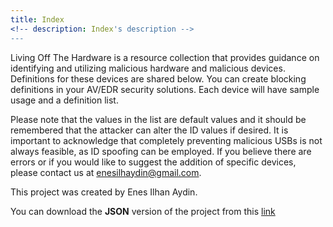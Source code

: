 ```yaml
---
title: Index
<!-- description: Index's description -->
---
```


Living Off The Hardware is a resource collection that provides guidance on identifying and utilizing malicious hardware and malicious devices. Definitions for these devices are shared below. You can create blocking definitions in your AV/EDR security solutions. Each device will have sample usage and a definition list.

Please note that the values in the list are default values and it should be remembered that the attacker can alter the ID values if desired. It is important to acknowledge that completely preventing malicious USBs is not always feasible, as ID spoofing can be employed. If you believe there are errors or if you would like to suggest the addition of specific devices, please contact us at enesilhaydin@gmail.com.

This project was created by Enes Ilhan Aydin.

You can download the **JSON** version of the project from this [link](https://github.com/enesilhaydin/lothardware/blob/main/hardwares.json)